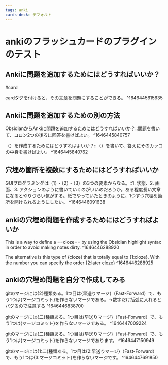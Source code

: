 ```yaml
---
tags: anki
cards-deck: デフォルト
---
```


# ankiのフラッシュカードのプラグインのテスト

## Ankiに問題を追加するためにはどうすればいいか？
#card 

cardタグを付けると、その文章を問題にすることができる。
^1646445615635

## Ankiに問題を追加するための別の方法

ObsidianからAnkiに問題を追加するためにはどうすればいいか？::問題を書いて、コロン2つの後ろに回答を書けばよい。
^1646445840757

（）を作成するためにはどうすればよいか？::（）を書いて、答えにそのカッコの中身を書けばよい。
^1646445840762

## 穴埋め箇所を複数にするためにはどうすればいいか

GUIプログラミングは（1）・（2）・（3）の3つの要素からなる。::1. 状態、2. 画面、3. アクションのように書いていくのがいいのだろうか。ある程度長い文章になるとやりづらい気がする。紙でやっていたときのように、1つずつ穴埋め箇所を開けられるようにしたい。
^1646446091638

## ankiの穴埋め問題を作成するためにはどうすればよいか

This is a way to define a ==cloze== by using the Obsidian highlight syntax in order to avoid making notes dirty.
^1646446288920

The alternative is this type of {cloze} that is totally equal to {1:cloze}. With the number you can specify the order {2:later cloze}
^1646446288925

## ankiの穴埋め問題を自分で作成してみる

gitのマージには{2}種類ある。1つ目は{早送りマージ}（Fast-Forward）で、もう1つは{マージコミット}を作らないマージである。→数字だけ括弧に入れるとバグるので注意する
^1646446838700

gitのマージには{二}種類ある。1つ目は{早送りマージ}（Fast-Forward）で、もう1つは{マージコミット}を作らないマージである。
^1646447009224

gitのマージには{二}種類ある。1つ目は{早送りマージ}（Fast-Forward）で、もう1つは{マージコミット}を作らないマージであります。
^1646447150949

gitのマージには{1:二}種類ある。1つ目は{2:早送りマージ}（Fast-Forward）で、もう1つは{3:マージコミット}を作らないマージです。
^1646447691850
